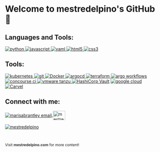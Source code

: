 # Welcome to mestredelpino's GitHub 👋

<h2 align="left">Languages and Tools:</h2>
<p align="left">
<a href="https://www.python.org/" target="_blank"> <img src="https://img.shields.io/badge/Python-3776AB?style=for-the-badge&logo=python&logoColor=white" alt="python" </a>
<a href="https://developer.mozilla.org/en-US/docs/Web/JavaScript" target="_blank"> <img src="https://img.shields.io/badge/JavaScript-323330?style=for-the-badge&logo=javascript&logoColor=F7DF1Eg" alt="javascript" </a>
<a href="https://yaml.org/" target="_blank"> <img src="https://img.shields.io/badge/YAML-2E9AFE?style=for-the-badge&logo=yaml&logoColor=white" alt="yaml" </a>
<a href="https://www.w3.org/html/" target="_blank"> <img src="https://img.shields.io/badge/HTML5-E34F26?style=for-the-badge&logo=html5&logoColor=white" alt="html5" /> </a>
<a href="https://www.w3schools.com/css/" target="_blank"> <img src="https://img.shields.io/badge/CSS3-1572B6?style=for-the-badge&logo=css3&logoColor=white" alt="css3" /> </a>




<h2 align="left">Tools:</h2>
<a href="https://kubernetes.io/" target="_blank"> <img src="https://img.shields.io/badge/Kubernetes-326CE5?style=for-the-badge&logo=kubernetes&logoColor=white" alt="kubernetes" </a>
<a href="https://git-scm.com/" target="_blank"> <img src="https://img.shields.io/badge/Git-F05032?style=for-the-badge&logo=git&logoColor=white" alt="git" </a>
<a href="https://www.docker.com/" target="_blank"> 
  <img src="https://img.shields.io/badge/Docker-2496ED?style=for-the-badge&logo=docker&logoColor=white" alt="Docker">
</a>
<a href="https://argoproj.github.io/argo-cd/" target="_blank"> <img src="https://img.shields.io/badge/ArgoCD-FF6C2F?style=for-the-badge&logo=argocd&logoColor=white" alt="argocd" </a>
<a href="https://www.terraform.io/" target="_blank"> <img src="https://img.shields.io/badge/Terraform-623CE4?style=for-the-badge&logo=terraform&logoColor=white" alt="terraform" </a>
<a href="https://argoproj.github.io/argo/" target="_blank"> <img src="https://img.shields.io/badge/Argo%20Workflows-FF6C2F?style=for-the-badge&logo=argoproj&logoColor=white" alt="argo workflows" </a>
<a href="https://concourse-ci.org/" target="_blank"> <img src="https://img.shields.io/badge/Concourse%20CI-212121?style=for-the-badge&logo=concourse&logoColor=white" alt="concourse ci" </a>
<a href="https://tanzu.vmware.com/" target="_blank"> <img src="https://img.shields.io/badge/VMware%20Tanzu-0072C6?style=for-the-badge" alt="vmware tanzu" </a>
<a href="https://www.vaultproject.io/" target="_blank"><img src="https://img.shields.io/badge/HashiCorp%20Vault-000000?style=for-the-badge&amp;logo=vault&amp;logoColor=FFD814" alt="HashiCorp Vault"></a>
<a href="https://cloud.google.com/" target="_blank"><img src="https://img.shields.io/badge/Google%20Cloud-%234285F4.svg?style=for-the-badge&logo=google-cloud&logoColor=white" alt="google cloud"></a>
<a href="https://carvel.dev/" target="_blank"> 
  <img src="https://img.shields.io/badge/Carvel-2561A3?style=for-the-badge&logo=carvel&logoColor=white" alt="Carvel">
</a>






<h2 align="left">Connect with me:</h2>
<p align="left">
<a href="mailto: carlosmestredp@gmail.com" target="blank"><img align="center" src="https://img.icons8.com/dotty/40/000000/email.png" alt="marisabrantley email" />
</a>
<a href="https://www.linkedin.com/in/mestredelpino/" rel="noopener noreferrer" target="_blank"><img align="center" src="https://raw.githubusercontent.com/rahuldkjain/github-profile-readme-generator/master/src/images/icons/Social/linked-in-alt.svg" alt="mestredelpino" height="30" width="40" /></a>
<p align="left">
<a href="https://twitter.com/mestredelpino" rel="noopener noreferrer" target="_blank"> <img src="https://img.shields.io/twitter/follow/mestredelpino?logo=twitter&style=for-the-badge" alt="mestredelpino" /></a>
</p>
<br>
<p style="font-size: 12px;">Visit <a href="https://mestredelpino.com" target="_blank" style="color: #333; font-weight: bold; text-decoration: none;">mestredelpino.com</a> for more content!</p>





</p>
<br>

<!--
**mestredelpino/mestredelpino** is a ✨ _special_ ✨ repository because its `README.md` (this file) appears on your GitHub profile.

Here are some ideas to get you started:

- 🔭 I’m currently working on ...
- 🌱 I’m currently learning ...
- 👯 I’m looking to collaborate on ...
- 🤔 I’m looking for help with ...
- 💬 Ask me about ...
- 📫 How to reach me: ...
- 😄 Pronouns: ...
- ⚡ Fun fact: ...
-->
